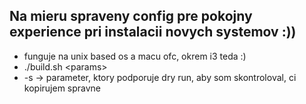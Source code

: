 ## Na mieru spraveny config pre pokojny experience pri instalacii novych systemov :))
- funguje na unix based os a macu ofc, okrem i3 teda :)
- ./build.sh \<params\>
- -s -> parameter, ktory podporuje dry run, aby som skontroloval, ci kopirujem spravne
